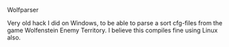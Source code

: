 Wolfparser

Very old hack I did on Windows, to be able to parse a sort cfg-files from the
game Wolfenstein Enemy Territory. I believe this compiles fine using Linux also.
